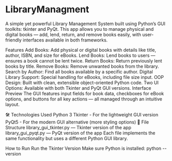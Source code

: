 # LibraryManagment
A simple yet powerful Library Management System built using Python’s GUI toolkits: tkinter and PyQt. This app allows you to manage physical and digital books — add, lend, return, and remove books easily, with user-friendly interfaces available in both frameworks.

Features
Add Books: Add physical or digital books with details like title, author, ISBN, and size for eBooks.
Lend Books: Lend books to users — ensures a book cannot be lent twice.
Return Books: Return previously lent books by title.
Remove Books: Remove unwanted books from the library.
Search by Author: Find all books available by a specific author.
Digital Library Support: Special handling for eBooks, including file size input.
OOP Design: Built with clean, extensible object-oriented Python code.
Two UI Options: Available with both Tkinter and PyQt GUI versions.
Interface Preview
The GUI features input fields for book data, checkboxes for eBook options, and buttons for all key actions — all managed through an intuitive layout.

🛠️ Technologies Used
Python 3
Tkinter - For the lightweight GUI version
PyQt5 - For the modern GUI alternative (more styling options)
📂 File Structure
library_gui_tkinter.py — Tkinter version of the app
library_gui_pyqt.py — PyQt version of the app
Each file implements the same functionality but uses a different Python GUI library.

How to Run
Run the Tkinter Version
Make sure Python is installed:
python --version
